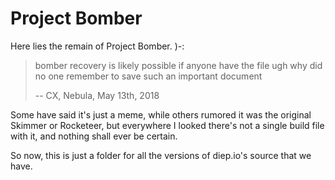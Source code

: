# Project Bomber

Here lies the remain of Project Bomber. )-:

> bomber recovery is likely possible if anyone have the file
> ugh why did no one remember to save such an important document
>
>   -- CX, Nebula, May 13th, 2018

Some have said it's just a meme, while others rumored it was the original Skimmer or Rocketeer, but everywhere I looked there's not a single build file with it, and nothing shall ever be certain.

So now, this is just a folder for all the versions of diep.io's source that we have.
